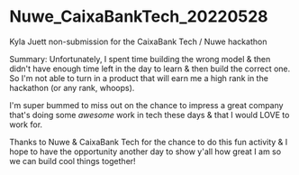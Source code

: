 # Nuwe_CaixaBankTech_20220528
Kyla Juett non-submission for the CaixaBank Tech / Nuwe hackathon

Summary:
  Unfortunately, I spent time building the wrong model & then didn't have enough time left in the day to learn & then build the correct one. So I'm not able to turn in a product that will earn me a high rank in the hackathon (or any rank, whoops).
  
  I'm super bummed to miss out on the chance to impress a great company that's doing some _awesome_ work in tech these days & that I would LOVE to work for.
  
  Thanks to Nuwe & CaixaBank Tech for the chance to do this fun activity & I hope to have the opportunity another day to show y'all how great I am so we can build cool things together!
